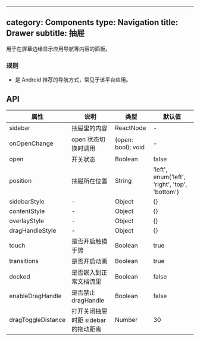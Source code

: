 
---
category: Components
type: Navigation
title: Drawer
subtitle: 抽屉
---

用于在屏幕边缘显示应用导航等内容的面板。

### 规则

- 是 Android 推荐的导航方式，常见于该平台应用。

## API

|属性 | 说明 | 类型 | 默认值
----|-----|------|------
| sidebar | 抽屉里的内容 | ReactNode | - |
| onOpenChange | open 状态切换时调用 | (open: bool): void | - |
| open | 开关状态 | Boolean | false |
| position | 抽屉所在位置 | String | 'left', enum{'left', 'right', 'top', 'bottom'} |
| sidebarStyle | - | Object | {} |
| contentStyle | - | Object | {} |
| overlayStyle | - | Object | {} |
| dragHandleStyle | - | Object | {} |
| touch | 是否开启触摸手势 | Boolean | true |
| transitions | 是否开启动画 | Boolean | true |
| docked | 是否嵌入到正常文档流里 | Boolean | false |
| enableDragHandle | 是否禁止 dragHandle | Boolean | false |
| dragToggleDistance | 打开关闭抽屉时距 sidebar 的拖动距离 | Number | 30 |
